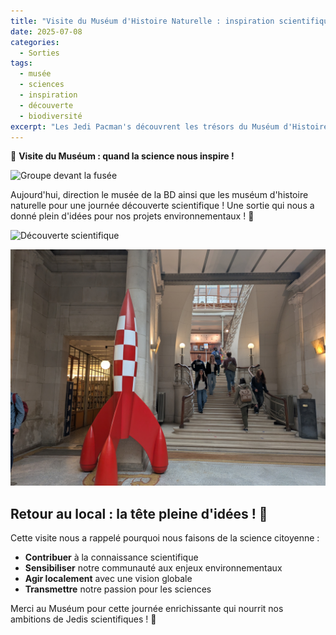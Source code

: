 ```yaml
---
title: "Visite du Muséum d'Histoire Naturelle : inspiration scientifique ! 🚀"
date: 2025-07-08
categories:
  - Sorties
tags:
  - musée
  - sciences
  - inspiration
  - découverte
  - biodiversité
excerpt: "Les Jedi Pacman's découvrent les trésors du Muséum d'Histoire Naturelle et s'inspirent pour leurs futurs projets scientifiques !"
---
```


🚀 **Visite du Muséum : quand la science nous inspire !**

![Groupe devant la fusée](/Images/Jedi%20Track%20-%20Le%20projet%20au%20complet/PXL_20250708_085801706.jpg)

Aujourd'hui, direction le musée de la BD ainsi que les muséum d'histoire naturelle pour une journée découverte scientifique ! Une sortie qui nous a donné plein d'idées pour nos projets environnementaux ! 🌟

![Découverte scientifique](/Images/Jedi%20Track%20-%20Le%20projet%20au%20complet/PXL_20250708_085817358.jpg)

![Inspiration collective](/Images/Jedi%20Track%20-%20Le%20projet%20au%20complet/PXL_20250708_085831131.jpg)


## Retour au local : la tête pleine d'idées ! 🧠

Cette visite nous a rappelé pourquoi nous faisons de la science citoyenne :
- **Contribuer** à la connaissance scientifique
- **Sensibiliser** notre communauté aux enjeux environnementaux
- **Agir localement** avec une vision globale
- **Transmettre** notre passion pour les sciences

Merci au Muséum pour cette journée enrichissante qui nourrit nos ambitions de Jedis scientifiques ! 🌟